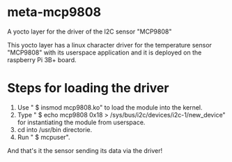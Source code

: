 # meta-mcp9808
A yocto layer for the driver of the I2C sensor "MCP9808" 

This yocto layer has a linux character driver for the temperature sensor "MCP9808" with its userspace application and it is deployed on the raspberry Pi 3B+ board.


# Steps for loading the driver
1.  Use " $ insmod mcp9808.ko" to load the module into the kernel.
2.  Type " $ echo mcp9808 0x18 > /sys/bus/i2c/devices/i2c-1/new_device" for instantiating the module from userspace.
3.  cd into /usr/bin directorie. 
4.  Run " $ mcpuser".
 
And that's it the sensor sending its data via the driver!
